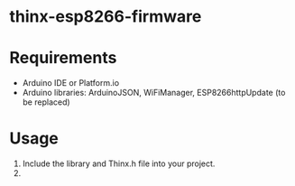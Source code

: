 # thinx-esp8266-firmware

# Requirements

- Arduino IDE or Platform.io
- Arduino libraries: ArduinoJSON, WiFiManager, ESP8266httpUpdate (to be replaced)

# Usage

1. Include the library and Thinx.h file into your project.
2. 
